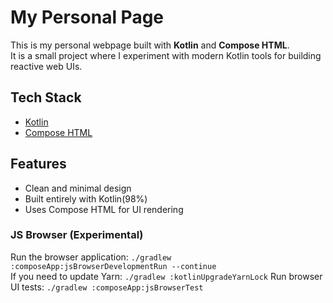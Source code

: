 # My Personal Page

This is my personal webpage built with **Kotlin** and **Compose HTML**.  
It is a small project where I experiment with modern Kotlin tools for building reactive web UIs.

## Tech Stack
- [Kotlin](https://kotlinlang.org/)
- [Compose HTML](https://github.com/JetBrains/compose-multiplatform)

## Features
- Clean and minimal design
- Built entirely with Kotlin(98%)
- Uses Compose HTML for UI rendering

### JS Browser (Experimental)
Run the browser application: `./gradlew :composeApp:jsBrowserDevelopmentRun --continue`  
If you need to update Yarn: `./gradlew :kotlinUpgradeYarnLock`
Run browser UI tests: `./gradlew :composeApp:jsBrowserTest`
